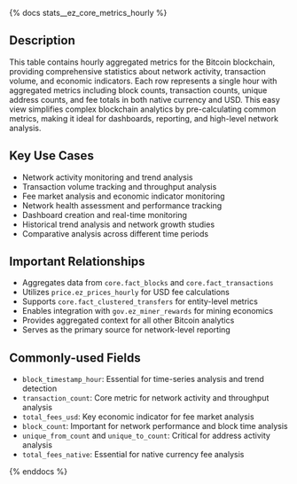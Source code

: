 {% docs stats__ez_core_metrics_hourly %}

## Description
This table contains hourly aggregated metrics for the Bitcoin blockchain, providing comprehensive statistics about network activity, transaction volume, and economic indicators. Each row represents a single hour with aggregated metrics including block counts, transaction counts, unique address counts, and fee totals in both native currency and USD. This easy view simplifies complex blockchain analytics by pre-calculating common metrics, making it ideal for dashboards, reporting, and high-level network analysis.

## Key Use Cases
- Network activity monitoring and trend analysis
- Transaction volume tracking and throughput analysis
- Fee market analysis and economic indicator monitoring
- Network health assessment and performance tracking
- Dashboard creation and real-time monitoring
- Historical trend analysis and network growth studies
- Comparative analysis across different time periods

## Important Relationships
- Aggregates data from `core.fact_blocks` and `core.fact_transactions`
- Utilizes `price.ez_prices_hourly` for USD fee calculations
- Supports `core.fact_clustered_transfers` for entity-level metrics
- Enables integration with `gov.ez_miner_rewards` for mining economics
- Provides aggregated context for all other Bitcoin analytics
- Serves as the primary source for network-level reporting

## Commonly-used Fields
- `block_timestamp_hour`: Essential for time-series analysis and trend detection
- `transaction_count`: Core metric for network activity and throughput analysis
- `total_fees_usd`: Key economic indicator for fee market analysis
- `block_count`: Important for network performance and block time analysis
- `unique_from_count` and `unique_to_count`: Critical for address activity analysis
- `total_fees_native`: Essential for native currency fee analysis

{% enddocs %} 